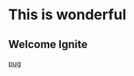 # This is wonderful

## Welcome Ignite

[pug](https://sicotinslides.blob.core.windows.net/slides/charles-deluvio-540415-unsplash.jpg)